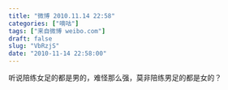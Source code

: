 ```yaml
---
title: "微博 2010.11.14 22:58"
categories: ["嘀咕"]
tags: ["来自微博 weibo.com"]
draft: false
slug: "VbRzjS"
date: "2010-11-14 22:58:00"
---
```


<p>听说陪练女足的都是男的，难怪那么强，莫非陪练男足的都是女的？ ​​​​</p>

